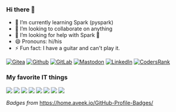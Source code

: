 ### Hi there 👋

- 🌱 I’m currently learning Spark (pyspark)
- 👯 I’m looking to collaborate on anything
- 🤔 I’m looking for help with Spark 🤡
- 😄 Pronouns: hi/his
- ⚡ Fun fact: I have a guitar and can't play it.

[![Gitea](https://img.shields.io/badge/Gitea-609926.svg?style=for-the-badge&logo=Gitea&logoColor=white)](https://git.tramasoli.com/ilosamart/)
[![Github](https://img.shields.io/badge/GitHub-181717.svg?style=for-the-badge&logo=GitHub&logoColor=white)](https://github.com/ilosamart)
[![GitLab](https://img.shields.io/badge/GitLab-FC6D26.svg?style=for-the-badge&logo=GitLab&logoColor=white)](https://gitlab.com/ilosamart)
[![Mastodon](https://img.shields.io/badge/Mastodon-6364FF.svg?style=for-the-badge&logo=Mastodon&logoColor=white)](https://mastodon.tramasoli.com/@ilosamart)
[![LinkedIn](https://img.shields.io/badge/LinkedIn-0A66C2.svg?style=for-the-badge&logo=LinkedIn&logoColor=white)](https://www.linkedin.com/in/ilosamart/)
[![CodersRank](https://img.shields.io/badge/CodersRank-67A4AC.svg?style=for-the-badge&logo=CodersRank&logoColor=white)](https://profile.codersrank.io/user/ilosamart/)

### My favorite IT things

[![](https://img.shields.io/badge/GNU-A42E2B.svg?logo=GNU&logoColor=white)](#)
[![](https://img.shields.io/badge/Linux-FCC624.svg?logo=Linux&logoColor=black)](#)
[![](https://img.shields.io/badge/Python-3776AB.svg?logo=Python&logoColor=white)](#)
[![](https://img.shields.io/badge/PostgreSQL-4169E1.svg?logo=PostgreSQL&logoColor=white)](#)
[![](https://img.shields.io/badge/Apache%20Solr-D9411E.svg?logo=Apache-Solr&logoColor=white)](#)
[![](https://img.shields.io/badge/Graylog-FF3633.svg?logo=Graylog&logoColor=white)](#)
[![](https://img.shields.io/badge/Grafana-F46800.svg?logo=Grafana&logoColor=white)](#)
[![](https://img.shields.io/badge/Docker-2496ED.svg?logo=Docker&logoColor=white)](#)


_Badges from_ https://home.aveek.io/GitHub-Profile-Badges/

<!--
<a rel="me" href="https://mastodon.tramasoli.com/@ilosamart">Mastodon</a>
-->
